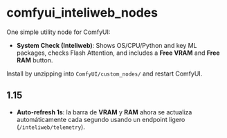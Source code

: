 # comfyui_inteliweb_nodes

One simple utility node for ComfyUI:

- **System Check (Inteliweb)**: Shows OS/CPU/Python and key ML packages, checks Flash Attention,
  and includes a **Free VRAM** and **Free RAM** button.

Install by unzipping into `ComfyUI/custom_nodes/` and restart ComfyUI.

## 1.15

- **Auto-refresh 1s**: la barra de **VRAM** y **RAM** ahora se actualiza automáticamente cada segundo usando un endpoint ligero (`/inteliweb/telemetry`).
